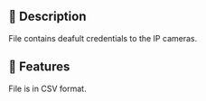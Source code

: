 ## 📑 Description

File contains deafult credentials to the IP cameras. 

## 🧰 Features

File is in CSV format.
